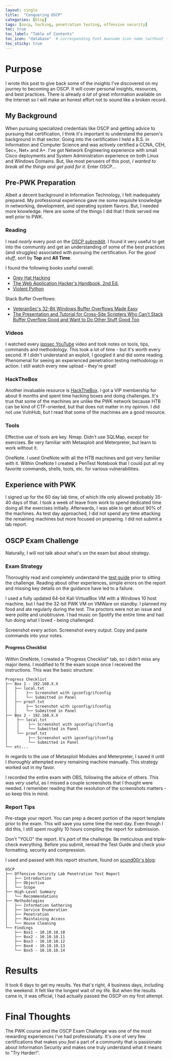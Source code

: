 ```yaml
---
layout: single
title:  "Conquering OSCP"
categories: [blog]
tags: [oscp, hacking, penetration testing, offensive security]
toc: true
toc_label: "Table of Contents"
toc_icon: "database"  # corresponding Font Awesome icon name (without fa prefix)
toc_sticky: true
---
```

# Purpose 
I wrote this post to give back some of the insights I've discovered on my journey to becoming an OSCP. It will cover personal insights, resources, and best practices. There is already *a lot* of great information available on the Internet so I will make an honest effort not to sound like a broken record.  

## My Background 
When pursuing specialized credentials like OSCP and getting advice to pursuing that certification, I think it's important to understand the person's background in that sector. Going into the certification I held a B.S. in Information and Computer Science and was actively certified a CCNA, CEH, Sec+, Net+ and A+. I've got Network Engineering experience with small Cisco deployments and System Administration experience on both Linux and Windows Domains. But, like most perusers of this post, *I wanted to break all the things and get paid for it*. Enter OSCP...

## Pre-PWK Preparation 
Albeit a decent background in Information Technology, I felt inadequately prepared. My professional experience gave me some requisite knowledge in networking, development, and operating system flavors. But, I needed more knowledge. Here are some of the things I did that I think served me well prior to PWK. 

### Reading
I read *nearly* every post on the [OSCP subreddit](https://www.reddit.com/r/oscp). I found it very useful to get into the community and get an understanding of some of the best practices (and struggles) associated with pursuing the certification. For the *good stuff*, sort by **Top** and **All Time**. 

I found the following books useful overall:
+ [Grey Hat Hacking]()
+ [The Web Application Hacker's Handbook, 2nd Ed.]()
+ [Violent Python]()

Stack Buffer Overflows:
+ [VeteranSec's 32-Bit Windows Buffer Overflows Made Easy](https://veteransec.com/2018/09/10/32-bit-windows-buffer-overflows-made-easy/)
+ [The Presentation and Tutorial for Cross-Site Scripters Who Can't Stack Buffer Overflow Good and Want to Do Other Stuff Good Too](https://github.com/justinsteven/dostackbufferoverflowgood)

### Videos
I watched every [ippsec YouTube](https://www.youtube.com/channel/UCa6eh7gCkpPo5XXUDfygQQA/videos) video and took notes on tools, tips, commands and methodology. This took a lot of time - but it's worth every second. If I didn't understand an exploit, I googled it and did some reading. Phenomenal for seeing an experienced penetration testing methodology in action. I still watch every new upload - they're great!

### HackTheBox
Another invaluable resource is [HackTheBox](https://www.hackthebox.eu/). I got a VIP membership for about 6 months and spent time hacking boxes and doing challenges. It's true that some of the machines are unlike the PWK network because HTB can be kind of CTF-oriented, but that does not matter in my opinion. I did not use VulnHub, but I read that some of the machines are a good resource.

### Tools
Effective use of tools are key. Nmap. Didn't use SQLMap, except for exercises. Be very familiar with Metasploit and Meterpreter, but learn to work without it.

OneNote. I used OneNote with all the HTB machines and got very familiar with it. Within OneNote I created a PenTest Notebook that I could put all my favorite commands, shells, tools, etc. for various vulnerabilities.

## Experience with PWK
I signed up for the 60 day lab time, of which life only allowed probably 35-40 days of that. I took a week of leave from work to spend dedicated time doing all the exercises initially. Afterwards, I was able to get about 90% of the machines. As test day approached, I did not spend any time attacking the remaining machines but more focused on preparing. I did not submit a lab report.

## OSCP Exam Challenge
Naturally, I will not talk about what's on the exam but about strategy. 

### Exam Strategy
Thoroughly read and completely understand the [test guide]() prior to sitting the challenge. Reading about other experiences, simple errors on the report and missing key details on the guidance have led to a failure.

I used a fully updated 64-bit Kali VirtualBox VM with a Windows 10 host machine, but I had the 32-bit PWK VM on VMWare on standby. I planned my food and ate regularly during the test. The proctors were not an issue and were polite and unobtrusive. I had music on Spotify the entire time and had fun doing what I loved - being challenged. 

Screenshot every action. Screenshot every output. Copy and paste commands into your notes. 

#### Progress Checklist
Within OneNote, I created a "Progress Checklist" tab, so I didn't miss any major items. I modified to fit the exam scope once I received the instructions. This was the basic structure:
```
Progress Checklist
├── Box 1 - 192.168.X.X
│   ├── local.txt
│   │    ├── Screenshot with ipconfig/ifconfig
│   │    └── Submitted in Panel
│   ├── proof.txt
│   │    ├── Screenshot with ipconfig/ifconfig
│   │    └── Submitted in Panel
├── Box 2 - 192.168.X.X
│    ├── local.txt
│    │    ├── Screenshot with ipconfig/ifconfig
│    │    └── Submitted in Panel
│    └── proof.txt
│         ├── Screenshot with ipconfig/ifconfig
│         └── Submitted in Panel
└── etc...
```

In regards to the use of Metasploit Modules and Meterpreter, I saved it until I *thoroughly* attempted every remaining machine manually. This strategy worked out in my favor.

I recorded the entire exam with OBS, following the advice of others. This was *very* useful, as I missed a couple screenshots that I thought were needed. I remember reading that the resolution of the screenshots matters - so keep this in mind.

### Report Tips

Pre-stage your report. You can prep a decent portion of the report template prior to the exam. This will save you some time the next day. Even though I did this, I still spent roughly 10 hours compiling the report for submission.

Don't "YOLO" the report. It's *part* of the challenge. Be meticulous and triple-check everything. Before you submit, reread the Test Guide and check your formatting, security and compression.

I used and passed with this report structure, found on [scund00r's blog](https://scund00r.com/all/oscp/2018/02/25/passing-oscp.html#exam):
```
OSCP
├── Offensive Security Lab Penetration Test Report
│   ├── Introduction
│   ├── Objective
│   └── Scope
├── High-Level Summary
│   └── Recommendations
├── Methodologies
│   ├── Information Gathering
│   ├── Service Enumeration
│   ├── Penetration
│   ├── Maintaining Access
│   └── House Cleaning
└── Findings
    ├── Box1 - 10.10.10.10
    ├── Box2 - 10.10.10.11
    ├── Box3 - 10.10.10.12
    ├── Box4 - 10.10.10.13
    └── Box5 - 10.10.10.14
```

# Results
It took 6 days to get my results. Yes that's right, 4 business days, including the weekend. It felt like the longest wait of my life. But when the results came in, it was official, I had actually passed the OSCP on my first attempt. 

# Final Thoughts
The PWK course and the OSCP Exam Challenge was one of the most rewarding experiences I've had professionally. It's one of very few certifications that makes you *feel* a part of a community that is passionate about Information Security and makes one truly understand what it means to "Try Harder!".